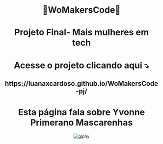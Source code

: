 <div align="center">
<h1> 🦋WoMakersCode🦋</h1>
<div align="center">
<h1>Projeto Final- Mais mulheres em tech</h1>
<div align="center">
<h1>Acesse o projeto clicando aqui ⤵︎</h1>
<div align="center">
<h2>https://luanaxcardoso.github.io/WoMakersCode-pj/ </h2>
<h1>Esta página fala sobre Yvonne Primerano Mascarenhas </h1>


![giphy](https://user-images.githubusercontent.com/112970416/234713885-b3f3d966-12bc-4781-8dfb-a73d98e6253d.gif)
